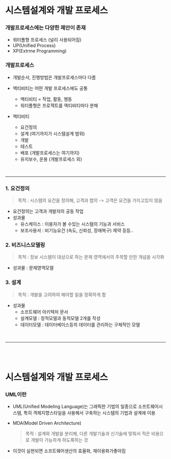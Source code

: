 # 시스템설계와 개발 프로세스

### 개발프로세스에는 다양한 제안이 존재
* 워터폴형 프로세스 (널리 사용되어짐)
* UP(Unified Process)
* XP(Extrme Programming)

### 개발프로세스
* 개발순서, 진행방법은 개발프로세스마다 다름
* 액티비티는 어떤 개발 프로세스에도 공통
    - 액티비티 = 작업, 활동, 행동
    - 워터폴형은 프로젝트를 액티비티마다 분해

* 액티비티
    - 요건정의
    - 설계 (여기까지가 시스템설계 범위)
    - 개발
    - 테스트
    - 배포 (개발프로세스는 여기까지)
    - 유지보수, 운용 (개발프로세스 외)

<br>
<hr>

### 1. 요건정의
> 목적 : 시스템의 요건을 정의해, 고객과 합의 -> 고객은 요건을 가지고있지 않음
* 요건정의는 고객과 개발자의 공동 작업
* 성과물 
    - 유스케이스 : 이용자가 볼 수있는 시스템의 기능과 서비스
    - 보조사용서 : 비기능요건 (속도, 신뢰성, 장애복구) 제약 등등..

### 2. 비즈니스모델링
> 목적 : 정보 시스템이 대상으로 하는 문제 영역에서의 주목할 만한 개념을 시각화
* 성과물 : 문제영역모델


### 3. 설계
> 목적 : 개발을 고려하여 해야할 일을 정확하게 함
* 성과물
    - 소프트웨어 아키텍처 문서
    - 설계모델 : 정적모델과 동적모델 2개를 작성
    - 데이터모델 : 데이터베이스등의 데이터를 관리하는 구체적인 모델


<br>
<hr>
<br>
<br>


# 시스템설계와 개발 프로세스

### UML이란
- UML(Unified Modeling Language)는 그래픽한 기법의 일종으로 소프트웨어시스템, 
  특히 객체지향스타일을 사용해서 구축하는 시스템의 기법과 설계에 이용

- MDA(Model Driven Architecture)
    > 목적 : 설계와 개발을 분리해, 다른 개발기술과 신기술에 맞춰서 적은 비용으로 개발이 가능하게 하도록하는 것
- 이것이 실현되면 소프트웨어생산의 효율화, 재이용화가좋아짐
